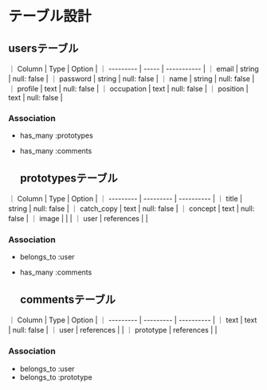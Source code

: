 # テーブル設計

  ## usersテーブル
｜ Column     | Type   | Option      |
｜ ---------  | -----  | ----------- |
｜ email      | string | null: false |
｜ password   | string | null: false |
｜ name       | string | null: false |
｜ profile    | text   | null: false |
｜ occupation | text   | null: false |
｜ position   | text   | null: false |
 ### Association
- has_many :prototypes
- has_many :comments


  ## prototypesテーブル 
｜ Column     | Type       | Option      |
｜ ---------  | ---------  | ----------  |
｜ title      | string     | null: false |
｜ catch_copy | text       | null: false |
｜ concept    | text       | null: false |
｜ image      |            |             |
｜ user       | references |             |
 ### Association
- belongs_to :user
- has_many :comments


  ## commentsテーブル 
｜ Column    | Type       | Option      |
｜ --------- | ---------  | ----------  |
｜ text      | text       | null: false |
｜ user      | references |             |
｜ prototype | references |             |
 ### Association
- belongs_to :user
- belongs_to :prototype

